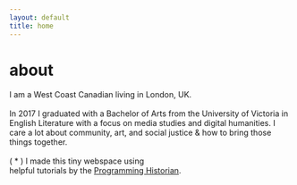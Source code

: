 ```yaml
---
layout: default
title: home
---
```

# about

I am a West Coast Canadian living in London, UK.
<br>
<br>In 2017 I graduated with a Bachelor of Arts from the University of Victoria in English Literature with a focus on media studies and digital humanities. I care a lot about community, art, and social justice & how to bring those things together.<br>
<br>
( * ) I made this tiny webspace using <br>helpful tutorials by the [Programming Historian](https://programminghistorian.org/).
